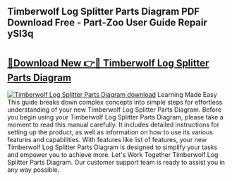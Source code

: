## Timberwolf Log Splitter Parts Diagram PDF Download Free - Part-Zoo User Guide Repair ySl3q

# <h2><a href="http://dfm9in7.blite.top/?on=Timberwolf+Log+Splitter+Parts+Diagram">🔗Download New 👉🔴 Timberwolf Log Splitter Parts Diagram</a></h2>

[![Timberwolf Log Splitter Parts Diagram download](https://i.imgur.com/lujVjoI.png)](http://dfm9in7.blite.top/?on=Timberwolf+Log+Splitter+Parts+Diagram)
Learning Made Easy This guide breaks down complex concepts into simple steps for effortless understanding of your new Timberwolf Log Splitter Parts Diagram. Before you begin using your Timberwolf Log Splitter Parts Diagram, please take a moment to read this manual carefully. It includes detailed instructions for setting up the product, as well as information on how to use its various features and capabilities. With features like list of features, your new Timberwolf Log Splitter Parts Diagram is designed to simplify your tasks and empower you to achieve more. Let's Work Together Timberwolf Log Splitter Parts Diagram. Our customer support team is ready to assist you in any way possible.
